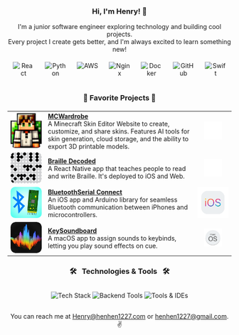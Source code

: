 <h3 align="center">Hi, I'm Henry! 👋</h3>

<p align="center">
    I'm a junior software engineer exploring technology and building cool projects.<br>
    Every project I create gets better, and I'm always excited to learn something new!
</p>

<div align="center" style="width: 100%; max-width: 600px; margin: 20px auto; display: flex; justify-content: space-around;">
    <img src="https://techstack-generator.vercel.app/react-icon.svg" alt="React" width="48" height="48" />
    <img src="https://techstack-generator.vercel.app/python-icon.svg" alt="Python" width="48" height="48" />
    <img src="https://techstack-generator.vercel.app/aws-icon.svg" alt="AWS" width="48" height="48" />
    <img src="https://techstack-generator.vercel.app/nginx-icon.svg" alt="Nginx" width="48" height="48" />
    <img src="https://techstack-generator.vercel.app/docker-icon.svg" alt="Docker" width="48" height="48" />
    <img src="https://techstack-generator.vercel.app/github-icon.svg" alt="GitHub" width="48" height="48" />
    <img src="https://techstack-generator.vercel.app/swift-icon.svg" alt="Swift" width="48" height="48" />
</div>

<h3 align="center">🌟 Favorite Projects 🌟</h3>

<table align="center" style="margin: 20px auto; border-collapse: collapse; width: 100%; max-width: 800px;">
  <tr>
    <td align="center" width="70px">
      <img src="/assets/images/projects/mcwardrobe_icon.png" alt="MCWardrobe" width="80px" style="border-radius: 10px;">
    </td>
    <td>
      <a href="https://mcwardrobe.com"><b>MCWardrobe</b></a> <br>
      A Minecraft Skin Editor Website to create, customize, and share skins. Features AI tools for skin generation, cloud storage, and the ability to export 3D printable models.
    </td>
    <td align="center" width="70px">
      <img src="/assets/images/platforms/web.png" alt="Web" width="40px">
    </td>
  </tr>
  <tr>
    <td align="center">
      <img src="/assets/images/projects/braille_decoded.png" alt="Braille Decoded" width="80px" style="border-radius: 10px;">
    </td>
    <td>
      <a href="https://brailledecoded.com"><b>Braille Decoded</b></a> <br>
      A React Native app that teaches people to read and write Braille. It's deployed to iOS and Web.
    </td>
    <td align="center">
      <img src="/assets/images/platforms/web.png" alt="Web" width="40px">
    </td>
  </tr>
  <tr>
    <td align="center">
      <img src="/assets/images/projects/bluetooth_serial_icon.png" alt="BluetoothSerial" width="80px" style="border-radius: 10px;">
    </td>
    <td>
      <a href="https://apps.apple.com/us/app/bluetooth-serial-connect/id6449396821"><b>BluetoothSerial Connect</b></a> <br>
      An iOS app and Arduino library for seamless Bluetooth communication between iPhones and microcontrollers.
    </td>
    <td align="center">
      <img src="/assets/images/platforms/ios.png" alt="iOS" width="100%">
    </td>
  </tr>
  <tr>
    <td align="center">
      <img src="/assets/images/projects/keysoundboard_icon.png" alt="KeySoundboard" width="80px" style="border-radius: 10px;">
    </td>
    <td>
      <a href="https://apps.apple.com/us/app/keysoundboard/id1636744123"><b>KeySoundboard</b></a> <br>
      A macOS app to assign sounds to keybinds, letting you play sound effects on cue.
    </td>
    <td align="center">
      <img src="/assets/images/platforms/macos.png" alt="macOS" width="40px">
    </td>
  </tr>
</table>

<h3 align="center">🛠️ &nbsp; Technologies & Tools &nbsp; 🛠️</h3>

<div align="center" style="flex-wrap: nowrap; width: 100%; max-width: 600px; margin: 20px auto;">
    <img align="center" src="https://skillicons.dev/icons?i=react,vite,typescript,python,tensorflow,pytorch,swift,java,p5js,threejs" alt="Tech Stack" style="margin: 10px 0;" />
    <img align="center" src="https://skillicons.dev/icons?i=git,nodejs,flask,nginx,postgresql,aws,azure,arduino,ubuntu,grafana" alt="Backend Tools" style="margin: 10px 0;" />
    <img align="center" src="https://skillicons.dev/icons?i=webstorm,idea,pycharm,vscode,photoshop,ai,blender,linux,bash,apple" alt="Tools & IDEs" style="margin: 10px 0;" />
</div>


[//]: # ([![Anurag's GitHub stats]&#40;https://github-readme-stats.vercel.app/api?username=hen1227&#41;]&#40;https://github.com/anuraghazra/github-readme-stats&#41;)

<p align="center">
    You can reach me at <a href="mailto:Henry@henhen1227.com">Henry@henhen1227.com</a> or <a href="mailto:henhen1227@gmail.com">henhen1227@gmail.com</a>.<br>
    ✌️
</p>
